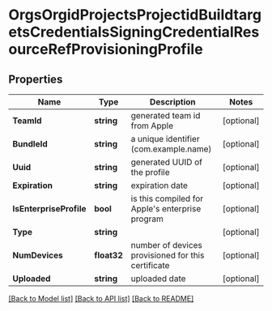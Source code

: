 # OrgsOrgidProjectsProjectidBuildtargetsCredentialsSigningCredentialResourceRefProvisioningProfile

## Properties

Name | Type | Description | Notes
------------ | ------------- | ------------- | -------------
**TeamId** | **string** | generated team id from Apple | [optional] 
**BundleId** | **string** | a unique identifier (com.example.name) | [optional] 
**Uuid** | **string** | generated UUID of the profile | [optional] 
**Expiration** | **string** | expiration date | [optional] 
**IsEnterpriseProfile** | **bool** | is this compiled for Apple&#39;s enterprise program | [optional] 
**Type** | **string** |  | [optional] 
**NumDevices** | **float32** | number of devices provisioned for this certificate | [optional] 
**Uploaded** | **string** | uploaded date | [optional] 

[[Back to Model list]](../README.md#documentation-for-models) [[Back to API list]](../README.md#documentation-for-api-endpoints) [[Back to README]](../README.md)



